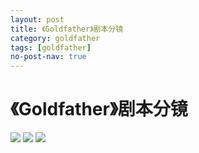 ```yaml
---
layout: post
title: 《Goldfather》剧本分镜
category: goldfather
tags: [goldfather]
no-post-nav: true
---
```




# 《Goldfather》剧本分镜

<img src="https://admin.touchfishes.com/ryj/images/goldfather/17859700153任宇佳剧本--分镜《Goldfather》01.jpg" />
<img src="https://admin.touchfishes.com/ryj/images/goldfather/17859700153任宇佳剧本--分镜《Goldfather》02.jpg" />
<img src="https://admin.touchfishes.com/ryj/images/goldfather/17859700153任宇佳剧本--分镜《Goldfather》03.jpg" />
